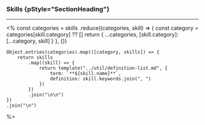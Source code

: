 ### Skills {pStyle="SectionHeading"}

---

<%
    const categories = skills
        .reduce((categories, skill) => {
            const category = categories[skill.category] ?? []
            return {
                ...categories,
                [skill.category]: [...category, skill]
            }
        }, {})

    Object.entries(categories).map(([category, skills]) => {
        return skills
            .map((skill) => {
                return template("../util/definition-list.md", {
                    term: `**${skill.name}**`,
                    definition: skill.keywords.join(", ")
                })
            })
            .join("\n\n")
    })
    .join("\n")
%>
